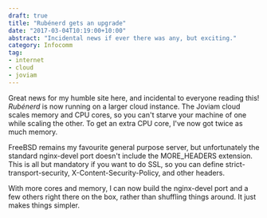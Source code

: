 ```yaml
---
draft: true
title: "Rubénerd gets an upgrade"
date: "2017-03-04T10:19:00+10:00"
abstract: "Incidental news if ever there was any, but exciting."
category: Infocomm
tag:
- internet
- cloud
- joviam
---
```

Great news for my humble site here, and incidental to everyone reading this! *Rubénerd* is now running on a larger cloud instance. The Joviam cloud scales memory and CPU cores, so you can't starve your machine of one while scaling the other. To get an extra CPU core, I've now got twice as much memory.

FreeBSD remains my favourite general purpose server, but unfortunately the standard nginx-devel port doesn't include the MORE_HEADERS extension. This is all but mandatory if you want to do SSL, so you can define strict-transport-security, X-Content-Security-Policy, and other headers.

With more cores and memory, I can now build the nginx-devel port and a few others right there on the box, rather than shuffling things around. It just makes things simpler.

